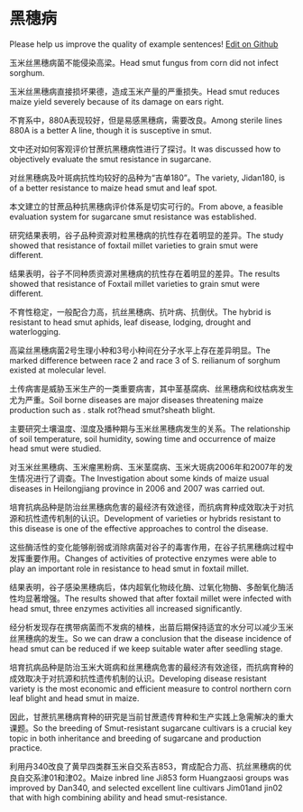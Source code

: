 # 黑穗病

Please help us improve the quality of example sentences! [Edit on Github](https://github.com/jiyushe/jiyu-example-sentence-source/blob/main/chinese/heisuibing.md)

<p><span class="chinese">玉米丝黑穗病菌不能侵染高梁。</span><span class="english">Head smut fungus from corn did not infect sorghum.</span></p>

<p><span class="chinese">玉米丝黑穗病直接损坏果德，造成玉米产量的严重损失。</span><span class="english">Head smut reduces maize yield severely because of its damage on ears right.</span></p>

<p><span class="chinese">不育系中，880A表现较好，但是易感黑穗病，需要改良。</span><span class="english">Among sterile lines 880A is a better A line, though it is susceptive in smut.</span></p>

<p><span class="chinese">文中还对如何客观评价甘蔗抗黑穗病性进行了探讨。</span><span class="english">It was discussed how to objectively evaluate the smut resistance in sugarcane.</span></p>

<p><span class="chinese">对丝黑穗病及叶斑病抗性均较好的品种为“吉单180”。</span><span class="english">The variety, Jidan180, is of a better resistance to maize head smut and leaf spot.</span></p>

<p><span class="chinese">本文建立的甘蔗品种抗黑穗病评价体系是切实可行的。</span><span class="english">From above, a feasible evaluation system for sugarcane smut resistance was established.</span></p>

<p><span class="chinese">研究结果表明，谷子品种资源对粒黑穗病的抗性存在着明显的差异。</span><span class="english">The study showed that resistance of foxtail millet varieties to grain smut were different.</span></p>

<p><span class="chinese">结果表明，谷子不同种质资源对黑穗病的抗性存在着明显的差异。</span><span class="english">The results showed that resistance of Foxtail millet varieties to grain smut were different.</span></p>

<p><span class="chinese">不育性稳定，一般配合力高，抗丝黑穗病、抗叶病、抗倒伏。</span><span class="english">The hybrid is resistant to head smut aphids, leaf disease, lodging, drought and waterlogging.</span></p>

<p><span class="chinese">高粱丝黑穗病菌2号生理小种和3号小种间在分子水平上存在差异明显。</span><span class="english">The marked difference between race 2 and race 3 of S. reilianum of sorghum existed at molecular level.</span></p>

<p><span class="chinese">土传病害是威胁玉米生产的一类重要病害，其中茎基腐病、丝黑穗病和纹枯病发生尤为严重。</span><span class="english">Soil borne diseases are major diseases threatening maize production such as . stalk rot?head smut?sheath blight.</span></p>

<p><span class="chinese">主要研究土壤温度、湿度及播种期与玉米丝黑穗病发生的关系。</span><span class="english">The relationship of soil temperature, soil humidity, sowing time and occurrence of maize head smut were studied.</span></p>

<p><span class="chinese">对玉米丝黑穗病、玉米瘤黑粉病、玉米茎腐病、玉米大斑病2006年和2007年的发生情况进行了调查。</span><span class="english">The Investigation about some kinds of maize usual diseases in Heilongjiang province in 2006 and 2007 was carried out.</span></p>

<p><span class="chinese">培育抗病品种是防治丝黑穗病危害的最经济有效途径，而抗病育种成效取决于对抗源和抗性遗传机制的认识。</span><span class="english">Development of varieties or hybrids resistant to this disease is one of the effective approaches to control the disease.</span></p>

<p><span class="chinese">这些酶活性的变化能够削弱或消除病菌对谷子的毒害作用，在谷子抗黑穗病过程中发挥重要作用。</span><span class="english">Changes of activities of protective enzymes were able to play an important role in resistance to head smut in foxtail millet.</span></p>

<p><span class="chinese">结果表明，谷子感染黑穗病后，体内超氧化物歧化酶、过氧化物酶、多酚氧化酶活性均显著增强。</span><span class="english">The results showed that after foxtail millet were infected with head smut, three enzymes activities all increased significantly.</span></p>

<p><span class="chinese">经分析发现存在携带病菌而不发病的植株，出苗后期保持适宜的水分可以减少玉米丝黑穗病的发生。</span><span class="english">So we can draw a conclusion that the disease incidence of head smut can be reduced if we keep suitable water after seedling stage.</span></p>

<p><span class="chinese">培育抗病品种是防治玉米大斑病和丝黑穗病危害的最经济有效途径，而抗病育种的成效取决于对抗源和抗性遗传机制的认识。</span><span class="english">Developing disease resistant variety is the most economic and efficient measure to control northern corn leaf blight and head smut in maize.</span></p>

<p><span class="chinese">因此，甘蔗抗黑穗病育种的研究是当前甘蔗遗传育种和生产实践上急需解决的重大课题。</span><span class="english">So the breeding of Smut-resistant sugarcane cultivars is a crucial key topic in both inheritance and breeding of sugarcane and production practice.</span></p>

<p><span class="chinese">利用丹340改良了黄早四类群玉米自交系吉853，育成配合力高、抗丝黑穗病的优良自交系津01和津02。</span><span class="english">Maize inbred line Ji853 form Huangzaosi groups was improved by Dan340, and selected excellent line cultivars Jim01and jin02 that with high combining ability and head smut-resistance.</span></p>


